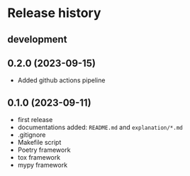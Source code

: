 Release history
===============

development
-----------

0.2.0 (2023-09-15)
------------------

- Added github actions pipeline

0.1.0 (2023-09-11)
------------------

- first release
- documentations added: `README.md` and `explanation/*.md`
- .gitignore
- Makefile script 
- Poetry framework
- tox framework
- mypy framework
